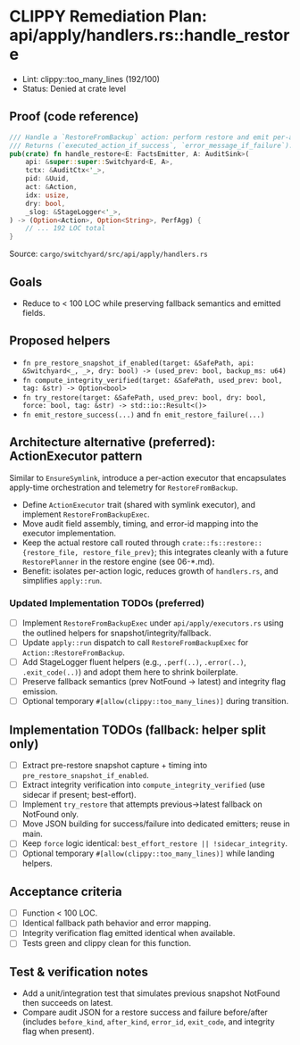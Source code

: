 # CLIPPY Remediation Plan: api/apply/handlers.rs::handle_restore

- Lint: clippy::too_many_lines (192/100)
- Status: Denied at crate level

## Proof (code reference)

```rust
/// Handle a `RestoreFromBackup` action: perform restore and emit per-action facts.
/// Returns (`executed_action_if_success`, `error_message_if_failure`).
pub(crate) fn handle_restore<E: FactsEmitter, A: AuditSink>(
    api: &super::super::Switchyard<E, A>,
    tctx: &AuditCtx<'_>,
    pid: &Uuid,
    act: &Action,
    idx: usize,
    dry: bool,
    _slog: &StageLogger<'_>,
) -> (Option<Action>, Option<String>, PerfAgg) {
    // ... 192 LOC total
}
```

Source: `cargo/switchyard/src/api/apply/handlers.rs`

## Goals

- Reduce to < 100 LOC while preserving fallback semantics and emitted fields.

## Proposed helpers

- `fn pre_restore_snapshot_if_enabled(target: &SafePath, api: &Switchyard<_, _>, dry: bool) -> (used_prev: bool, backup_ms: u64)`
- `fn compute_integrity_verified(target: &SafePath, used_prev: bool, tag: &str) -> Option<bool>`
- `fn try_restore(target: &SafePath, used_prev: bool, dry: bool, force: bool, tag: &str) -> std::io::Result<()>`
- `fn emit_restore_success(...)` and `fn emit_restore_failure(...)`

## Architecture alternative (preferred): ActionExecutor pattern

Similar to `EnsureSymlink`, introduce a per-action executor that encapsulates apply-time orchestration and telemetry for `RestoreFromBackup`.

- Define `ActionExecutor` trait (shared with symlink executor), and implement `RestoreFromBackupExec`.
- Move audit field assembly, timing, and error-id mapping into the executor implementation.
- Keep the actual restore call routed through `crate::fs::restore::{restore_file, restore_file_prev}`; this integrates cleanly with a future `RestorePlanner` in the restore engine (see 06-*.md).
- Benefit: isolates per-action logic, reduces growth of `handlers.rs`, and simplifies `apply::run`.

### Updated Implementation TODOs (preferred)

- [ ] Implement `RestoreFromBackupExec` under `api/apply/executors.rs` using the outlined helpers for snapshot/integrity/fallback.
- [ ] Update `apply::run` dispatch to call `RestoreFromBackupExec` for `Action::RestoreFromBackup`.
- [ ] Add StageLogger fluent helpers (e.g., `.perf(..)`, `.error(..)`, `.exit_code(..)`) and adopt them here to shrink boilerplate.
- [ ] Preserve fallback semantics (prev NotFound → latest) and integrity flag emission.
- [ ] Optional temporary `#[allow(clippy::too_many_lines)]` during transition.

## Implementation TODOs (fallback: helper split only)

- [ ] Extract pre-restore snapshot capture + timing into `pre_restore_snapshot_if_enabled`.
- [ ] Extract integrity verification into `compute_integrity_verified` (use sidecar if present; best-effort).
- [ ] Implement `try_restore` that attempts previous→latest fallback on NotFound only.
- [ ] Move JSON building for success/failure into dedicated emitters; reuse in main.
- [ ] Keep `force` logic identical: `best_effort_restore || !sidecar_integrity`.
- [ ] Optional temporary `#[allow(clippy::too_many_lines)]` while landing helpers.

## Acceptance criteria

- [ ] Function < 100 LOC.
- [ ] Identical fallback path behavior and error mapping.
- [ ] Integrity verification flag emitted identical when available.
- [ ] Tests green and clippy clean for this function.

## Test & verification notes

- Add a unit/integration test that simulates previous snapshot NotFound then succeeds on latest.
- Compare audit JSON for a restore success and failure before/after (includes `before_kind`, `after_kind`, `error_id`, `exit_code`, and integrity flag when present).
